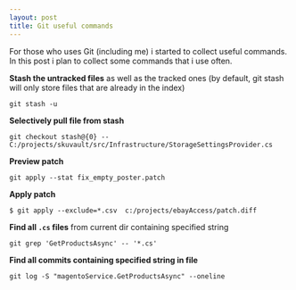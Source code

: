 ```yaml
---
layout: post
title: Git useful commands
---
```


For those who uses Git (including me) i started to collect useful commands. In this post i plan to collect some commands that i use often.

**Stash the untracked files** as well as the tracked ones (by default, git stash will only store files that are already in the index)

```git stash -u```

**Selectively pull file from stash**

```git checkout stash@{0} -- C:/projects/skuvault/src/Infrastructure/StorageSettingsProvider.cs```

**Preview patch**

```git apply --stat fix_empty_poster.patch```

**Apply patch**

```$ git apply --exclude=*.csv  c:/projects/ebayAccess/patch.diff```

**Find all `.cs` files** from current dir containing specified string 

```git grep 'GetProductsAsync' -- '*.cs'```


**Find all commits containing specified string in file** 

```git log -S "magentoService.GetProductsAsync" --oneline```

